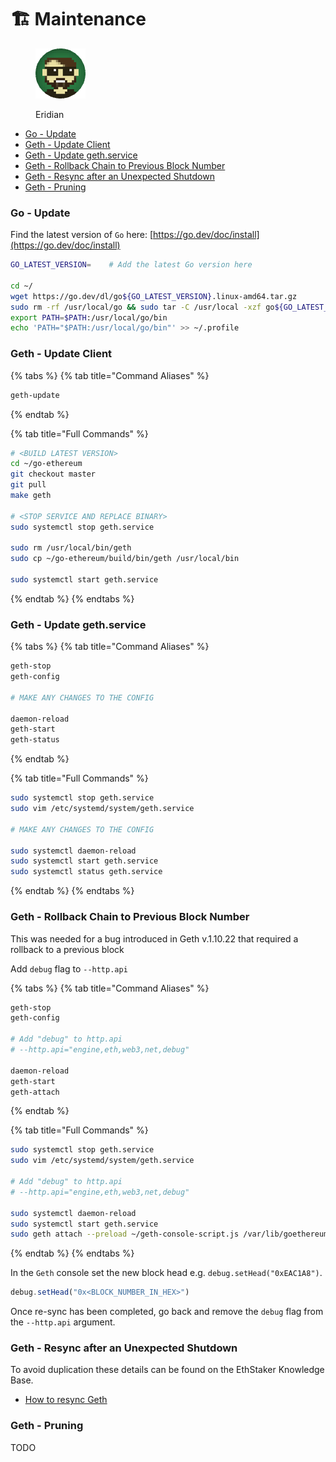 # 🏗 Maintenance

<figure><img src="https://raw.githubusercontent.com/DVStakers/docs/main/.gitbook/assets/Eridian.png" alt=""><figcaption><p>Eridian</p></figcaption></figure>

* [Go - Update](maintenance.md#go-update)
* [Geth - Update Client](maintenance.md#geth-update-client)
* [Geth - Update geth.service](maintenance.md#geth-update-geth.service)
* [Geth - Rollback Chain to Previous Block Number](maintenance.md#geth-rollback-chain-to-previous-block-number)
* [Geth - Resync after an Unexpected Shutdown](maintenance.md#geth-resync-after-an-unexpected-shutdown)
* [Geth - Pruning](maintenance.md#geth-pruning)

### Go - Update

Find the latest version of `Go` here: [https://go.dev/doc/install](https://go.dev/doc/install)

```bash
GO_LATEST_VERSION=    # Add the latest Go version here

cd ~/
wget https://go.dev/dl/go${GO_LATEST_VERSION}.linux-amd64.tar.gz
sudo rm -rf /usr/local/go && sudo tar -C /usr/local -xzf go${GO_LATEST_VERSION}.linux-amd64.tar.gz
export PATH=$PATH:/usr/local/go/bin
echo 'PATH="$PATH:/usr/local/go/bin"' >> ~/.profile
```

### Geth - Update Client

{% tabs %}
{% tab title="Command Aliases" %}
```bash
geth-update
```
{% endtab %}

{% tab title="Full Commands" %}
```bash
# <BUILD LATEST VERSION>
cd ~/go-ethereum
git checkout master
git pull
make geth

# <STOP SERVICE AND REPLACE BINARY>
sudo systemctl stop geth.service

sudo rm /usr/local/bin/geth
sudo cp ~/go-ethereum/build/bin/geth /usr/local/bin

sudo systemctl start geth.service
```
{% endtab %}
{% endtabs %}

### Geth - Update geth.service

{% tabs %}
{% tab title="Command Aliases" %}
```bash
geth-stop
geth-config

# MAKE ANY CHANGES TO THE CONFIG

daemon-reload
geth-start
geth-status
```
{% endtab %}

{% tab title="Full Commands" %}
```bash
sudo systemctl stop geth.service
sudo vim /etc/systemd/system/geth.service

# MAKE ANY CHANGES TO THE CONFIG

sudo systemctl daemon-reload
sudo systemctl start geth.service
sudo systemctl status geth.service
```
{% endtab %}
{% endtabs %}

### Geth - Rollback Chain to Previous Block Number

This was needed for a bug introduced in Geth v.1.10.22 that required a rollback to a previous block

Add `debug` flag to `--http.api`

{% tabs %}
{% tab title="Command Aliases" %}
```bash
geth-stop
geth-config

# Add "debug" to http.api
# --http.api="engine,eth,web3,net,debug"

daemon-reload
geth-start
geth-attach
```
{% endtab %}

{% tab title="Full Commands" %}
```bash
sudo systemctl stop geth.service
sudo vim /etc/systemd/system/geth.service

# Add "debug" to http.api
# --http.api="engine,eth,web3,net,debug"

sudo systemctl daemon-reload
sudo systemctl start geth.service
sudo geth attach --preload ~/geth-console-script.js /var/lib/goethereum/geth.ipc
```
{% endtab %}
{% endtabs %}

In the `Geth` console set the new block head e.g. `debug.setHead("0xEAC1A8")`.

```javascript
debug.setHead("0x<BLOCK_NUMBER_IN_HEX>")
```

Once re-sync has been completed, go back and remove the `debug` flag from the `--http.api` argument.

### Geth - Resync after an Unexpected Shutdown

To avoid duplication these details can be found on the EthStaker Knowledge Base.

* [How to resync Geth](https://ethstaker.gitbook.io/ethstaker-knowledge-base/tutorials/resync-geth)

### Geth - Pruning

TODO

